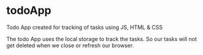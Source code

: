 # todoApp
Todo App created for tracking of tasks using JS, HTML &amp; CSS

The todo App uses the local storage to track the tasks. So our tasks will not get deleted when we close or refresh our browser.
